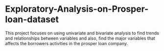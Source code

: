 # Exploratory-Analysis-on-Prosper-loan-dataset
This project focuses on using univariate and bivariate analysis to find trends and relationships between variables and also, find the  major variables that affects the borrowers activities in the  prosper loan company.
